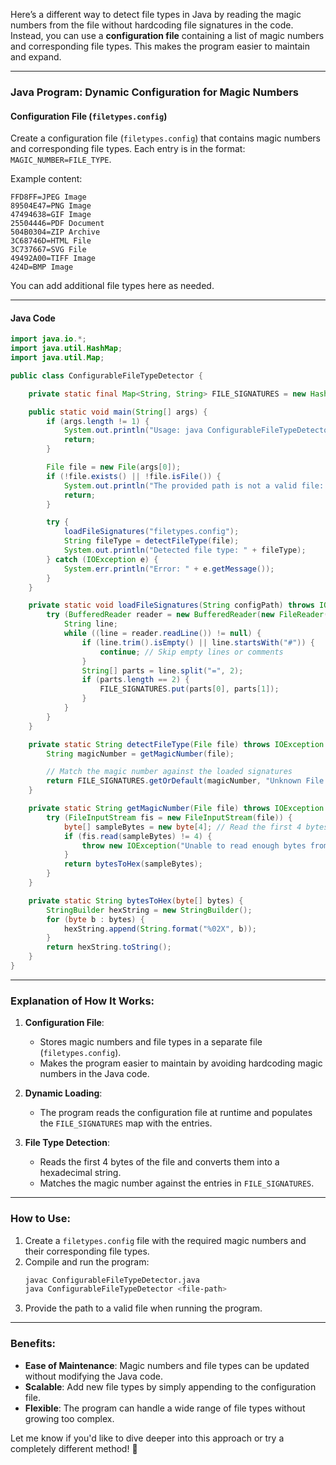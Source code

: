 Here’s a different way to detect file types in Java by reading the magic numbers from the file without hardcoding file signatures in the code. Instead, you can use a **configuration file** containing a list of magic numbers and corresponding file types. This makes the program easier to maintain and expand.

---

### Java Program: Dynamic Configuration for Magic Numbers

#### Configuration File (`filetypes.config`)
Create a configuration file (`filetypes.config`) that contains magic numbers and corresponding file types. Each entry is in the format: `MAGIC_NUMBER=FILE_TYPE`.

Example content:
```
FFD8FF=JPEG Image
89504E47=PNG Image
47494638=GIF Image
25504446=PDF Document
504B0304=ZIP Archive
3C68746D=HTML File
3C737667=SVG File
49492A00=TIFF Image
424D=BMP Image
```

You can add additional file types here as needed.

---

#### Java Code

```java
import java.io.*;
import java.util.HashMap;
import java.util.Map;

public class ConfigurableFileTypeDetector {

    private static final Map<String, String> FILE_SIGNATURES = new HashMap<>();

    public static void main(String[] args) {
        if (args.length != 1) {
            System.out.println("Usage: java ConfigurableFileTypeDetector <file-path>");
            return;
        }

        File file = new File(args[0]);
        if (!file.exists() || !file.isFile()) {
            System.out.println("The provided path is not a valid file: " + file.getAbsolutePath());
            return;
        }

        try {
            loadFileSignatures("filetypes.config");
            String fileType = detectFileType(file);
            System.out.println("Detected file type: " + fileType);
        } catch (IOException e) {
            System.err.println("Error: " + e.getMessage());
        }
    }

    private static void loadFileSignatures(String configPath) throws IOException {
        try (BufferedReader reader = new BufferedReader(new FileReader(configPath))) {
            String line;
            while ((line = reader.readLine()) != null) {
                if (line.trim().isEmpty() || line.startsWith("#")) {
                    continue; // Skip empty lines or comments
                }
                String[] parts = line.split("=", 2);
                if (parts.length == 2) {
                    FILE_SIGNATURES.put(parts[0], parts[1]);
                }
            }
        }
    }

    private static String detectFileType(File file) throws IOException {
        String magicNumber = getMagicNumber(file);

        // Match the magic number against the loaded signatures
        return FILE_SIGNATURES.getOrDefault(magicNumber, "Unknown File Type");
    }

    private static String getMagicNumber(File file) throws IOException {
        try (FileInputStream fis = new FileInputStream(file)) {
            byte[] sampleBytes = new byte[4]; // Read the first 4 bytes
            if (fis.read(sampleBytes) != 4) {
                throw new IOException("Unable to read enough bytes from the file.");
            }
            return bytesToHex(sampleBytes);
        }
    }

    private static String bytesToHex(byte[] bytes) {
        StringBuilder hexString = new StringBuilder();
        for (byte b : bytes) {
            hexString.append(String.format("%02X", b));
        }
        return hexString.toString();
    }
}
```

---

### Explanation of How It Works:
1. **Configuration File**:
   - Stores magic numbers and file types in a separate file (`filetypes.config`).
   - Makes the program easier to maintain by avoiding hardcoding magic numbers in the Java code.

2. **Dynamic Loading**:
   - The program reads the configuration file at runtime and populates the `FILE_SIGNATURES` map with the entries.

3. **File Type Detection**:
   - Reads the first 4 bytes of the file and converts them into a hexadecimal string.
   - Matches the magic number against the entries in `FILE_SIGNATURES`.

---

### How to Use:
1. Create a `filetypes.config` file with the required magic numbers and their corresponding file types.
2. Compile and run the program:
   ```bash
   javac ConfigurableFileTypeDetector.java
   java ConfigurableFileTypeDetector <file-path>
   ```
3. Provide the path to a valid file when running the program.

---

### Benefits:
- **Ease of Maintenance**: Magic numbers and file types can be updated without modifying the Java code.
- **Scalable**: Add new file types by simply appending to the configuration file.
- **Flexible**: The program can handle a wide range of file types without growing too complex.

Let me know if you'd like to dive deeper into this approach or try a completely different method! 🚀
